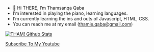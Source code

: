 - 👋 Hi THERE, I’m Thamsanqa Qaba 
- I’m interested in playing the piano, learning languages.
- I’m currently learning the ins and outs of Javascript, HTML, CSS.
- You can reach me at my email (thamie.qaba@gmail.com)

[![THAM! Github Stats](https://github-readme-stats.vercel.app/api?username=THAM2627)](https://github.com/anuraghazra/github-readme-stats)
<!---
THAM2627/THAM2627 is a ✨ special ✨ repository because its `README.md` (this file) appears on your GitHub profile.
You can click the Preview link to take a look at your changes.
--->
<html>
  <a href="https://www.youtube.com/channel/UCRaLPuaWs-YBk6yNrSFbyeg"> Subscribe To My Youtube</a>
</html>
